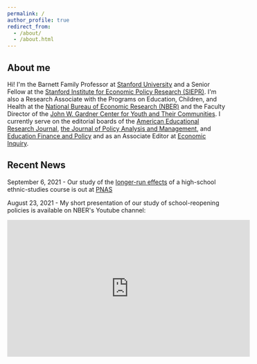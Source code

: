 ```yaml
---
permalink: /
author_profile: true
redirect_from: 
  - /about/
  - /about.html
---
```


About me
--
Hi! I'm the Barnett Family Professor at [Stanford University](https://www.stanford.edu) and a Senior Fellow at the [Stanford Institute for Economic Policy Research (SIEPR)](https://siepr.stanford.edu/). I'm also a Research Associate with the Programs on Education, Children, and Health at the [National Bureau of Economic Research (NBER)](https://www.nber.org) and the Faculty Director of the [John W. Gardner Center for Youth and Their Communities](https://gardnercenter.stanford.edu). I currently serve on the editorial boards of the [American Educational Research Journal](https://journals.sagepub.com/home/aer), [the Journal of Policy Analysis and Management](https://onlinelibrary.wiley.com/journal/15206688), and [Education Finance and Policy](https://direct.mit.edu/edfp) and as an Associate Editor at [Economic Inquiry](https://weai.org/journals/view/EI).

Recent News
--
September 6, 2021 - Our study of the [longer-run effects](https://news.stanford.edu/2021/09/06/research-finds-sustained-impact-ethnic-studies-class/) of a high-school ethnic-studies course is out at [PNAS](https://www.pnas.org/content/118/37/e2026386118)

August 23, 2021 - My short presentation of our study of school-reopening policies is available on NBER's Youtube channel:
<iframe width="560" height="315" src="https://www.youtube.com/embed/AyEw6GsjI6k" title="YouTube video player" frameborder="0" allow="accelerometer; autoplay; clipboard-write; encrypted-media; gyroscope; picture-in-picture" allowfullscreen></iframe>


